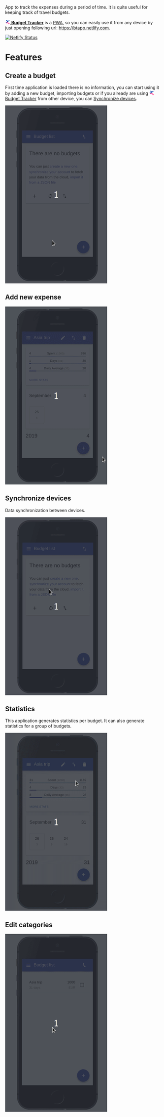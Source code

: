 App to track the expenses during a period of time. It is quite useful for keeping track of travel budgets. 

[![Budget Tracker logo](./public/favicon-16x16.png "Budget Tracker Logo")
**Budget Tracker**](https://btapp.netlify.com) is a [PWA](https://en.wikipedia.org/wiki/Progressive_web_applications), so you can easily use it from any device by just opening following url: https://btapp.netlify.com.

[![Netlify Status](https://api.netlify.com/api/v1/badges/b40275ae-b8de-4d07-b3df-deb4d1595cc0/deploy-status)](https://app.netlify.com/sites/btapp/deploys)

# Features

## Create a budget
First time application is loaded there is no information, you can start using it by adding a new budget, importing budgets or if you already are using  [![Budget Tracker logo](./public/favicon-16x16.png "Budget Tracker Logo")
Budget Tracker](https://btapp.netlify.com) from other device, you can [Synchronize devices](#synchronize-devices).

!["Create a budget"](./doc/img/create-budget.gif)

## Add new expense
!["Add new expense"](./doc/img/create-expense.gif)

## Synchronize devices
Data synchronization between devices.

!["Synchronize devices"](./doc/img/synchronize-devices.gif)

## Statistics
This application generates statistics per budget. It can also generate statistics for a group of budgets.

!["Statistics"](./doc/img/statistics.gif)

## Edit categories
!["Edit categories"](./doc/img/edit-categories.gif)

